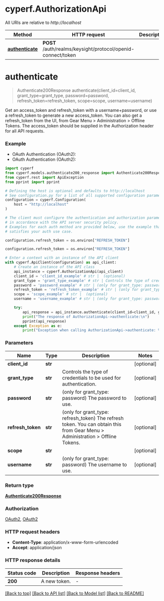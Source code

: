 # cyperf.AuthorizationApi

All URIs are relative to *http://localhost*

Method | HTTP request | Description
------------- | ------------- | -------------
[**authenticate**](AuthorizationApi.md#authenticate) | **POST** /auth/realms/keysight/protocol/openid-connect/token | 


# **authenticate**
> Authenticate200Response authenticate(client_id=client_id, grant_type=grant_type, password=password, refresh_token=refresh_token, scope=scope, username=username)



Get an access_token and refresh_token with a username+password, or use a refresh_token to generate a new access_token. You can also get a refresh_token from the UI, from Gear Menu > Administration > Offline Tokens. The access_token should be supplied in the Authorization header for all API requests.

### Example

* OAuth Authentication (OAuth2):
* OAuth Authentication (OAuth2):

```python
import cyperf
from cyperf.models.authenticate200_response import Authenticate200Response
from cyperf.rest import ApiException
from pprint import pprint

# Defining the host is optional and defaults to http://localhost
# See configuration.py for a list of all supported configuration parameters.
configuration = cyperf.Configuration(
    host = "http://localhost"
)

# The client must configure the authentication and authorization parameters
# in accordance with the API server security policy.
# Examples for each auth method are provided below, use the example that
# satisfies your auth use case.

configuration.refresh_token = os.environ["REFRESH_TOKEN"]

configuration.refresh_token = os.environ["REFRESH_TOKEN"]

# Enter a context with an instance of the API client
with cyperf.ApiClient(configuration) as api_client:
    # Create an instance of the API class
    api_instance = cyperf.AuthorizationApi(api_client)
    client_id = 'client_id_example' # str |  (optional)
    grant_type = 'grant_type_example' # str | Controls the type of credentials to be used for authentication. (optional)
    password = 'password_example' # str | (only for grant_type: password) The password to use. (optional)
    refresh_token = 'refresh_token_example' # str | (only for grant_type: refresh_token) The refresh token. You can obtain this from Gear Menu > Administration > Offline Tokens. (optional)
    scope = 'scope_example' # str |  (optional)
    username = 'username_example' # str | (only for grant_type: password) The username to use. (optional)

    try:
        api_response = api_instance.authenticate(client_id=client_id, grant_type=grant_type, password=password, refresh_token=refresh_token, scope=scope, username=username)
        print("The response of AuthorizationApi->authenticate:\n")
        pprint(api_response)
    except Exception as e:
        print("Exception when calling AuthorizationApi->authenticate: %s\n" % e)
```



### Parameters


Name | Type | Description  | Notes
------------- | ------------- | ------------- | -------------
 **client_id** | **str**|  | [optional] 
 **grant_type** | **str**| Controls the type of credentials to be used for authentication. | [optional] 
 **password** | **str**| (only for grant_type: password) The password to use. | [optional] 
 **refresh_token** | **str**| (only for grant_type: refresh_token) The refresh token. You can obtain this from Gear Menu &gt; Administration &gt; Offline Tokens. | [optional] 
 **scope** | **str**|  | [optional] 
 **username** | **str**| (only for grant_type: password) The username to use. | [optional] 

### Return type

[**Authenticate200Response**](Authenticate200Response.md)

### Authorization

[OAuth2](../README.md#OAuth2), [OAuth2](../README.md#OAuth2)

### HTTP request headers

 - **Content-Type**: application/x-www-form-urlencoded
 - **Accept**: application/json

### HTTP response details

| Status code | Description | Response headers |
|-------------|-------------|------------------|
**200** | A new token. |  -  |

[[Back to top]](#) [[Back to API list]](../README.md#documentation-for-api-endpoints) [[Back to Model list]](../README.md#documentation-for-models) [[Back to README]](../README.md)

